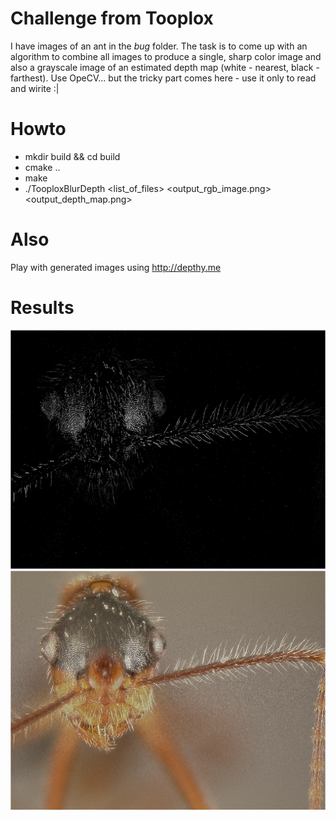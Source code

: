 # Challenge from Tooplox
I have images of an ant in the *bug* folder. The task is to come up with an algorithm to combine all images to produce a single, sharp color image and also a grayscale image of an estimated depth map (white - nearest, black - farthest). Use OpeCV... but the tricky part comes here - use it only to read and wirite :|

# Howto
* mkdir build && cd build
* cmake ..
* make
* ./TooploxBlurDepth <list_of_files> <output_rgb_image.png> <output_depth_map.png>

# Also
Play with generated images using http://depthy.me 

# Results
![](https://github.com/mbed92/ant_challenge/blob/master/depth.png)
![](https://github.com/mbed92/ant_challenge/blob/master/deblurred.png)
